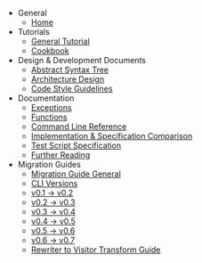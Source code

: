 * General
  * [Home](https://github.com/partiql/partiql-lang-kotlin/wiki/Home)
* Tutorials
  * [General Tutorial](https://github.com/partiql/partiql-lang-kotlin/wiki/Tutorial)
  * [Cookbook](https://github.com/partiql/partiql-lang-kotlin/wiki/Cookbook)
* Design & Development Documents
  * [Abstract Syntax Tree](https://github.com/partiql/partiql-lang-kotlin/wiki/Abstract-Syntax-Tree)
  * [Architecture Design](https://github.com/partiql/partiql-lang-kotlin/wiki/Architecture-Design)
  * [Code Style Guidelines](https://github.com/partiql/partiql-lang-kotlin/wiki/CODE-STYLE)
* Documentation
  * [Exceptions](https://github.com/partiql/partiql-lang-kotlin/wiki/Exceptions)
  * [Functions](https://github.com/partiql/partiql-lang-kotlin/wiki/Functions)
  * [Command Line Reference](https://github.com/partiql/partiql-lang-kotlin/wiki/Command-Line-Tutorial)
  * [Implementation & Specification Comparison](https://github.com/partiql/partiql-lang-kotlin/wiki/Implementation-&-Specification-Comparison)
  * [Test Script Specification](https://github.com/partiql/partiql-lang-kotlin/wiki/Test-Script-Specification)
  * [Further Reading](https://github.com/partiql/partiql-lang-kotlin/wiki/Further-Reading)
* Migration Guides
  * [Migration Guide General](https://github.com/partiql/partiql-lang-kotlin/wiki/migration-guide)
  * [CLI Versions](https://github.com/partiql/partiql-lang-kotlin/wiki/cli-versions)
  * [v0.1 -> v0.2](https://github.com/partiql/partiql-lang-kotlin/wiki/v0.1-to-v0.2-migration)
  * [v0.2 -> v0.3](https://github.com/partiql/partiql-lang-kotlin/wiki/v0.2-to-v0.3-migration)
  * [v0.3 -> v0.4](https://github.com/partiql/partiql-lang-kotlin/wiki/v0.3-to-v0.4-migration)
  * [v0.4 -> v0.5](https://github.com/partiql/partiql-lang-kotlin/wiki/v0.4-to-v0.5-migration)
  * [v0.5 -> v0.6](https://github.com/partiql/partiql-lang-kotlin/wiki/v0.5-to-v0.6-migration)
  * [v0.6 -> v0.7](https://github.com/partiql/partiql-lang-kotlin/wiki/v0.6-to-v0.7-migration)
  * [Rewriter to Visitor Transform Guide](https://github.com/partiql/partiql-lang-kotlin/wiki/Rewriter-to-Visitor-Transform-Guide)
